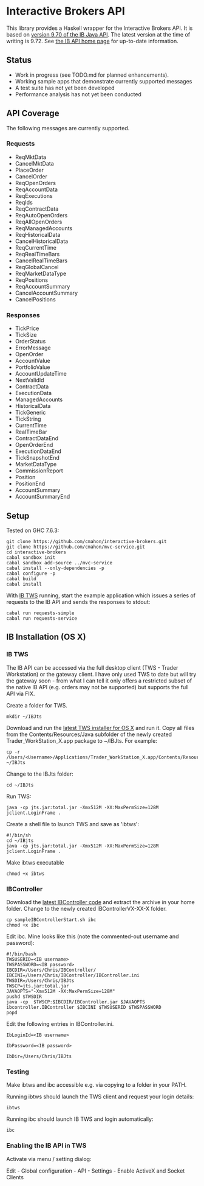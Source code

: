 # Interactive Brokers API

This library provides a Haskell wrapper for the Interactive Brokers API. It is based on [version 9.70 of the IB Java API](http://interactivebrokers.github.io/downloads/twsapi_macunix.970.01.jar). The latest version at the time of writing is 9.72. See [the IB API home page](https://www.interactivebrokers.com/en/index.php?f=5041) for up-to-date information.

## Status

* Work in progress (see TODO.md for planned enhancements).
* Working sample apps that demonstrate currently supported messages
* A test suite has not yet been developed
* Performance analysis has not yet been conducted

## API Coverage

The following messages are currently supported.

### Requests

* ReqMktData
* CancelMktData
* PlaceOrder
* CancelOrder
* ReqOpenOrders
* ReqAccountData
* ReqExecutions
* ReqIds
* ReqContractData
* ReqAutoOpenOrders
* ReqAllOpenOrders
* ReqManagedAccounts
* ReqHistoricalData
* CancelHistoricalData
* ReqCurrentTime
* ReqRealTimeBars
* CancelRealTimeBars
* ReqGlobalCancel
* ReqMarketDataType
* ReqPositions
* ReqAccountSummary
* CancelAccountSummary
* CancelPositions

### Responses

* TickPrice
* TickSize
* OrderStatus
* ErrorMessage
* OpenOrder
* AccountValue
* PortfolioValue
* AccountUpdateTime
* NextValidId
* ContractData
* ExecutionData
* ManagedAccounts
* HistoricalData
* TickGeneric
* TickString
* CurrentTime
* RealTimeBar
* ContractDataEnd
* OpenOrderEnd
* ExecutionDataEnd
* TickSnapshotEnd
* MarketDataType
* CommissionReport
* Position
* PositionEnd
* AccountSummary
* AccountSummaryEnd

## Setup

Tested on GHC 7.6.3:

    git clone https://github.com/cmahon/interactive-brokers.git
    git clone https://github.com/cmahon/mvc-service.git
    cd interactive-brokers
    cabal sandbox init
    cabal sandbox add-source ../mvc-service
    cabal install --only-dependencies -p
    cabal configure -p
    cabal build
    cabal install
    
With [IB TWS](#ib-tws) running, start the example application which issues a series of requests to the IB API and sends the responses to stdout:

    cabal run requests-simple
    cabal run requests-service

## IB Installation (OS X)

### IB TWS

The IB API can be accessed via the full desktop client (TWS - Trader Workstation) or the gateway client. I have only used TWS to date but will try the gateway soon - from what I can tell it only offers a restricted subset of the native IB API (e.g. orders may not be supported) but supports the full API via FIX.

Create a folder for TWS.

    mkdir ~/IBJts

Download and run the [latest TWS installer for OS X](https://download2.interactivebrokers.com/download/TWSX_install_latest.pkg) and run it. Copy all files from the Contents/Resources/Java subfolder of the newly created Trader_WorkStation_X.app package to ~/IBJts. For example:

    cp -r /Users/<Username>/Applications/Trader_WorkStation_X.app/Contents/Resources/Java ~/IBJts

Change to the IBJts folder:

    cd ~/IBJts

Run TWS:

    java -cp jts.jar:total.jar -Xmx512M -XX:MaxPermSize=128M jclient.LoginFrame .

Create a shell file to launch TWS and save as 'ibtws':

    #!/bin/sh
    cd ~/IBjts
    java -cp jts.jar:total.jar -Xmx512M -XX:MaxPermSize=128M jclient.LoginFrame . 

Make ibtws executable

    chmod +x ibtws

### IBController

Download the [latest IBController code](https://github.com/ib-controller/ib-controller) and extract the archive in your home folder. Change to the newly created IBControllerVX-XX-X folder.

    cp sampleIBControllerStart.sh ibc
    chmod +x ibc

Edit ibc. Mine looks like this (note the commented-out username and password):

    #!/bin/bash
    TWSUSERID=<IB username>
    TWSPASSWORD=<IB password>
    IBCDIR=/Users/Chris/IBController/
    IBCINI=/Users/Chris/IBController/IBController.ini
    TWSDIR=/Users/Chris/IBJts
    TWSCP=jts.jar:total.jar
    JAVAOPTS="-Xmx512M -XX:MaxPermSize=128M" 
    pushd $TWSDIR
    java -cp  $TWSCP:$IBCDIR/IBController.jar $JAVAOPTS ibcontroller.IBController $IBCINI $TWSUSERID $TWSPASSWORD
    popd

Edit the following entries in IBController.ini.

    IbLoginId=<IB username>

    IbPassword=<IB password>

    IbDir=/Users/Chris/IBJts

### Testing

Make ibtws and ibc accessible e.g. via copying to a folder in your PATH.

Running ibtws should launch the TWS client and request your login details:

    ibtws

Running ibc should launch IB TWS and login automatically:

    ibc

### Enabling the IB API in TWS

Activate via menu / setting dialog:

Edit - Global configuration - API - Settings - Enable ActiveX and Socket Clients


